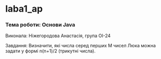 # laba1_ap
### Тема роботи: Основи Java

Виконала: Ніжегородова Анастасія, група ОІ-24

Завдання: Визначити, які числа серед перших M чисел Люка можна задати у формі n(n+1)/2 (трикутні числа).
